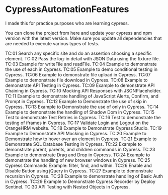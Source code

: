 # CypressAutomationFeatures

I made this for practice purposes who are learning cypress.

You can clone the project from here and update your cypress and npm version with the latest version.
Make sure you update all dependencies that are needed to execute various types of tests.

TC:01 Search any specific site and do an assertion choosing a specific element.
TC:02 Pass the log-in detail with JSON Data using the fixture file.
TC:03 Example for writeFile and readFile.
TC:04 Example to demonstrate the use of each in Cypress.
TC:05 Example to demo conditional testing in Cypress.
TC:06 Example to demonstrate file upload in Cypress.
TC:07 Example to demonstrate file download in Cypress.
TC:08 Example to demonstrate API Testing in Cypress.
TC:09 Example to demonstrate API Chaining in Cypress.
TC:10 Mocking API Responses with JSONPlaceholder.
TC:11 Example to demonstrate handling of JavaScript Alerts, Confirm, and Prompt in Cypress.
TC:12 Example to Demonstrate the use of skip in Cypress.
TC:13 Example to Demonstrate the use of only in Cypress.
TC:14 Example to demonstrate the handling of Shadow Dom in Cypress.
TC:15 Test to demonstrate Test Retries in Cypress.
TC:16 Test to demonstrate the testing of iframes in Cypress.
TC:17 Validate Login and Logout on the OrangeHRM website.
TC:18 Example to Demonstrate Cypress Studio.
TC:19 Example to Demonstrate API Mocking in Cypress.
TC:20 Example to Demonstrate how to hover over an element in Cypress.
TC:21 Example to Demonstrate SQL Database Testing in Cypress.
TC:22 Example to demonstrate parent, parents, and children commands in Cypress.
TC:23 Example to demonstrate Drag and Drop in Cypress.
TC:24 Example to demonstrate the handling of new browser windows in Cypress.
TC:25 Cypress Commands Example: filter, find, and within.
TC:26 Enable and Disable Button using jQuery in Cypress.
TC:27 Example to demonstrate recursion in Cypress.
TC:28 Example to demonstrate handling of Basic Auth in Cypress.
TC:29 Example to Demonstrate Cypress Recorder by Deploy Sentinel.
TC:30 API Testing with Nested Objects in Cypress.